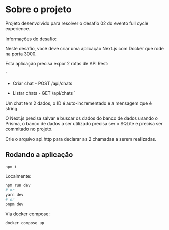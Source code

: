 # Sobre o projeto 

Projeto desenvolvido para resolver o desafio 02 do evento full cycle experience.

Informações do desafio:

Neste desafio, você deve criar uma aplicação Next.js com Docker que rode na porta 3000.

Esta aplicação precisa expor 2 rotas de API Rest:

`
- Criar chat - POST /api/chats

- Listar chats - GET /api/chats
`

Um chat tem 2 dados, o ID é auto-incrementado e a mensagem que é string.

O Next.js precisa salvar e buscar os dados do banco de dados usando o Prisma, o banco de dados a ser utilizado precisa ser o SQLite e precisa ser commitado no projeto.

Crie o arquivo api.http para declarar as 2 chamadas a serem realizadas.

## Rodando a aplicação

`npm i`

Localmente:

```bash
npm run dev
# or
yarn dev
# or
pnpm dev
```

Via docker compose:

`docker compose up`



